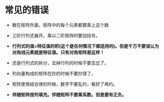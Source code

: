 # 常见的错误

+ 数在矩阵外面，矩阵中的每个元素都要乘上这个数

+ 三阶行列式展开。乘以二阶矩阵时要加括号。

+ **行列式的值=特征值的积(这个是任何情况下都适用的)。但是千万不要误认为对角线元素就是特征值。只有对角矩阵是这样！**

+ 还是行列式的拆分，去掉行列的时候不要去岔了。

+ 列向量构成的矩阵在抄的时候不要抄错了。

+ 矩阵使用结合律的时候，数字不要乱约，看好了再约。

+ **伴随矩阵按列填充。伴随矩阵不要乘系数。但是要有正负。**

  